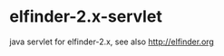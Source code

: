 elfinder-2.x-servlet
====================

java servlet for elfinder-2.x, see also http://elfinder.org
